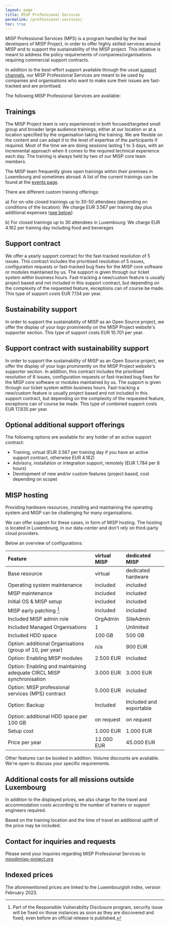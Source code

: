 ```yaml
---
layout: page
title: MISP Professional Services
permalink: /professional-services/
toc: true
---
```


MISP Professional Services (MPS) is a program handled by the lead developers of MISP Project, in order to offer highly
skilled services around MISP and to support the sustainability of the MISP project.
This initiative is meant to address the policy requirements of companies/organisations requiring commercial support contracts.

In addition to the best-effort support available through the usual [support channels](/documentation/#community-support/),
our MISP Professional Services are meant to be used by companies and organisations who want to make sure their issues are
fast-tracked and are prioritised.

The following MISP Professional Services are available:

## Trainings

The MISP Project team is very experienced in both focused/targeted small group and broader large audience trainings,
either at our location or at a location specified by the organisation taking the training.
We are flexible on the content and can adapt it to the level of expertise of the participants if required.
Most of the time we are doing sessions lasting 1 to 3 days, with an incremental approach when it comes to the required technical experience each day.
The training is always held by two of our MISP core team members.

The MISP team frequently gives open trainings within their premises in Luxembourg and sometimes abroad.
A list of the current trainings can be found at the [events page](/events/).

There are different custom training offerings:

a) For on-site closed trainings up to 30-50 attendees (depending on conditions of the location):
We charge EUR 3.567 per training day plus additional expenses ([see below](#additional-costs-for-all-missions-outside-luxembourg))

b) For closed trainings up to 30 attendees in Luxembourg:
We charge EUR 4.162 per training day including food and beverages


## Support contract

We offer a yearly support contract for the fast-tracked resolution of 5 issues.
This contract includes the prioritised resolution of 5 issues, configuration requests or fast-tracked bug fixes for the MISP core software or modules maintained by us. The support is given through our ticket system within business hours.
Fast-tracking a new/custom feature is usually project based and not included in this support contract, but depending on the complexity of the requested feature, exceptions can of course be made. This type of support costs EUR 7.134 per year.

## Sustainability support

In order to support the sustainability of MISP as an Open Source project, we offer the display of your logo prominently on the MISP Project website's supporter section. This type of support costs EUR 10.701 per year.

## Support contract with sustainability support

In order to support the sustainability of MISP as an Open Source project, we offer the display of your logo prominently on the MISP Project website's supporter section. In addition, this contract includes the prioritised resolution of 6 issues, configuration requests or fast-tracked bug fixes for the MISP core software or modules maintained by us. The support is given through our ticket system within business hours.
Fast-tracking a new/custom feature is usually project based and not included in this support contract, but depending on the complexity of the requested feature, exceptions can of course be made. This type of combined support costs EUR 17.835 per year.

## Optional additional support offerings

The following options are available for any holder of an active support contract:

- Training, virtual (EUR 3.567 per training day if you have an active support contract, otherwise EUR 4.162)
- Advisory, installation or integration support, remotely (EUR 1.784 per 8 hours)
- Development of new and/or custom features (project based, cost depending on scope)

## MISP hosting

Providing hardware resources, installing and maintaining the operating system and MISP can be challenging for many organisations. 

We can offer support for these cases, in form of MISP hosting. The hosting is located in Luxembourg, in our data-center and don't rely on
third-party cloud providers.

Below an overview of configurations:

|Feature |virtual MISP|dedicated MISP|
|:---|:-----------|:-------------|
|Base resource|virtual| dedicated hardware |
|Operating system maintenance| included| included|
|MISP maintenance |included|included|
|Initial OS & MISP setup| included | included|
|MISP early patching [^1]|included|included|
|Included MISP admin role| OrgAdmin|SiteAdmin|
|Included Managed Organisations|1|Unlimited|
|Included HDD space|100 GB| 500 GB|
|Option: additional Organisations (group of 10, per year)|n/a|900 EUR|
|Option: Enabling MISP modules| 2.500 EUR| included |
|Option: Enabling and maintaining adequate CIRCL MISP synchronisation | 3.000 EUR| 3.000 EUR|
|Option: MISP professional services (MPS) contract |5.000 EUR |included|
|Option: Backup|Included|Included and exportable|
|Option: additional HDD space per 100 GB|on request|on request|
|Setup cost|1.000 EUR|1.000 EUR|
|Price per year|12.000 EUR| 45.000 EUR|

[^1]: Part of the Responsible Vulnerability Disclosure program, security issue will be fixed on those instances as soon as they are discovered and fixed, even before an official release is published.

Other features can be booked in addition. Volume discounts are available. We're open to discuss your specific requirements.


## Additional costs for all missions outside Luxembourg

In addition to the displayed prices, we also charge for the travel and accommodation costs according to the number of trainers or support engineers required.

Based on the training location and the time of travel an additional uplift of the price may be included.


## Contact for inquiries and requests

Please send your inquiries regarding MISP Professional Services to mps@misp-project.org


## Indexed prices

The aforementioned prices are linked to the Luxembourgish index, version February 2023.



